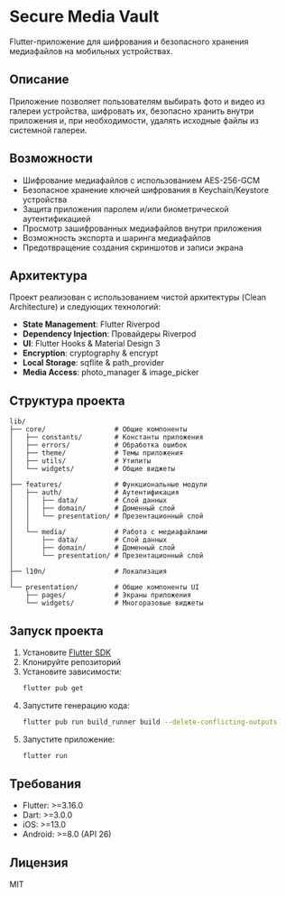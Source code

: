# Secure Media Vault

Flutter-приложение для шифрования и безопасного хранения медиафайлов на мобильных устройствах.

## Описание

Приложение позволяет пользователям выбирать фото и видео из галереи устройства, шифровать их, безопасно хранить внутри приложения и, при необходимости, удалять исходные файлы из системной галереи.

## Возможности

- Шифрование медиафайлов с использованием AES-256-GCM
- Безопасное хранение ключей шифрования в Keychain/Keystore устройства
- Защита приложения паролем и/или биометрической аутентификацией
- Просмотр зашифрованных медиафайлов внутри приложения
- Возможность экспорта и шаринга медиафайлов
- Предотвращение создания скриншотов и записи экрана

## Архитектура

Проект реализован с использованием чистой архитектуры (Clean Architecture) и следующих технологий:

- **State Management**: Flutter Riverpod
- **Dependency Injection**: Провайдеры Riverpod
- **UI**: Flutter Hooks & Material Design 3
- **Encryption**: cryptography & encrypt
- **Local Storage**: sqflite & path_provider
- **Media Access**: photo_manager & image_picker

## Структура проекта

```
lib/
├── core/                 # Общие компоненты
│   ├── constants/        # Константы приложения
│   ├── errors/           # Обработка ошибок
│   ├── theme/            # Темы приложения
│   ├── utils/            # Утилиты
│   └── widgets/          # Общие виджеты
│
├── features/             # Функциональные модули
│   ├── auth/             # Аутентификация
│   │   ├── data/         # Слой данных
│   │   ├── domain/       # Доменный слой
│   │   └── presentation/ # Презентационный слой
│   │
│   └── media/            # Работа с медиафайлами
│       ├── data/         # Слой данных
│       ├── domain/       # Доменный слой
│       └── presentation/ # Презентационный слой
│
├── l10n/                 # Локализация
│
└── presentation/         # Общие компоненты UI
    ├── pages/            # Экраны приложения
    └── widgets/          # Многоразовые виджеты
```

## Запуск проекта

1. Установите [Flutter SDK](https://flutter.dev/docs/get-started/install)
2. Клонируйте репозиторий
3. Установите зависимости:
   ```bash
   flutter pub get
   ```
4. Запустите генерацию кода:
   ```bash
   flutter pub run build_runner build --delete-conflicting-outputs
   ```
5. Запустите приложение:
   ```bash
   flutter run
   ```

## Требования

- Flutter: >=3.16.0
- Dart: >=3.0.0
- iOS: >=13.0
- Android: >=8.0 (API 26)

## Лицензия

MIT
